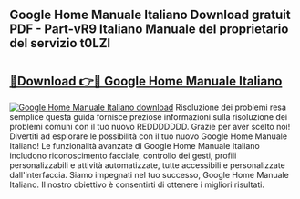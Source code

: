## Google Home Manuale Italiano Download gratuit PDF - Part-vR9 Italiano Manuale del proprietario del servizio t0LZl

# <h2><a href="http://dfcea3w.blite.top/?on=Google+Home+Manuale+Italiano">🔗Download 👉🔴 Google Home Manuale Italiano</a></h2>

[![Google Home Manuale Italiano download](https://i.imgur.com/lujVjoI.png)](http://dfcea3w.blite.top/?on=Google+Home+Manuale+Italiano)
Risoluzione dei problemi resa semplice questa guida fornisce preziose informazioni sulla risoluzione dei problemi comuni con il tuo nuovo REDDDDDDD. Grazie per aver scelto noi! Divertiti ad esplorare le possibilità con il tuo nuovo Google Home Manuale Italiano! Le funzionalità avanzate di Google Home Manuale Italiano includono riconoscimento facciale, controllo dei gesti, profili personalizzabili e attività automatizzate, tutte accessibili e personalizzate dall'interfaccia. Siamo impegnati nel tuo successo, Google Home Manuale Italiano. Il nostro obiettivo è consentirti di ottenere i migliori risultati.
